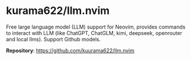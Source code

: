 # kurama622/llm.nvim

Free large language model (LLM) support for Neovim, provides commands to interact with LLM (like ChatGPT, ChatGLM, kimi, deepseek, openrouter and local llms). Support Github models.

**Repository**: <https://github.com/kuurama622/llm.nvim>


